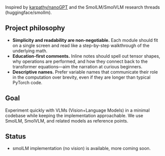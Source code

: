 Inspired by [karpathy/nanoGPT](https://github.com/karpathy/nanoGPT) and the SmolLM/SmolVLM research threads (huggingface/smollm).

## Project philosophy

- **Simplicity and readability are non-negotiable.** Each module should fit on a single screen and read like a step-by-step walkthrough of the underlying math.
- **Education-first comments.** Inline notes should spell out tensor shapes, why operations are performed, and how they connect back to the transformer equations—aim the narration at curious beginners.
- **Descriptive names.** Prefer variable names that communicate their role in the computation over brevity, even if they are longer than typical PyTorch code.

## Goal

Experiment quickly with VLMs (Vision+Language Models) in a minimal codebase while keeping the implementation approachable. We use SmolLM, SmolVLM, and related models as reference points.

## Status

- smolLM implementation (no vision) is available, more coming soon.

